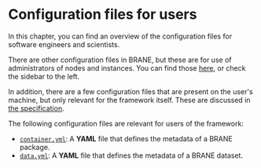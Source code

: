 # Configuration files for users
In this chapter, you can find an overview of the configuration files for software engineers and scientists.

There are other configuration files in BRANE, but these are for use of administrators of nodes and instances. You can find those [here](../admins/introduction.md), or check the sidebar to the left.

In addition, there are a few configuration files that are present on the user's machine, but only relevant for the framework itself. These are discussed in [the specification](TODO).

The following configuration files are relevant for users of the framework:
- [`container.yml`](./container.md): A **YAML** file that defines the metadata of a BRANE package.
- [`data.yml`](./data.md): A **YAML** file that defines the metadata of a BRANE dataset.

